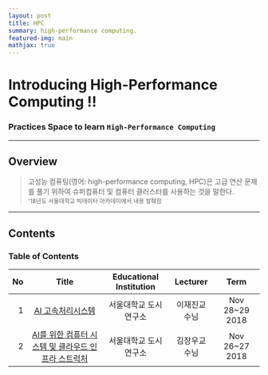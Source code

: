 ```yaml
---
layout: post
title: HPC
summary: high-performance computing. 
featured-img: main
mathjax: true
---
```


# Introducing High-Performance Computing !!

### Practices Space to learn `High-Performance Computing`

---

## Overview

> 고성능 컴퓨팅(영어: high-performance computing, HPC)은 고급 연산 문제를 풀기 위하여 슈퍼컴퓨터 및 컴퓨터 클러스터를 사용하는 것을 말한다.  
> <small> '18년도 서울대학교 빅데이터 아카데미에서 내용 발췌함 </small>

---

## Contents

### Table of Contents

|No|Title|Educational Institution|Lecturer|Term|
|--:|:--:|:-:|:--:|:--:|
|1|[AI 고속처리시스템](https://shpimit.github.io/remarkjs/cmd.html?HPC/udsl2.md)|서울대학교 도시연구소|이재진교수님|Nov 28~29 2018|
|2|[AI를 위한 컴퓨터 시스템 및 클라우드 인프라 스트럭처](https://shpimit.github.io/AI)|서울대학교 도시연구소|김장우교수님|Nov 26~27 2018|
